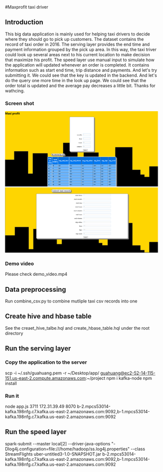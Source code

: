 #Maxprofit taxi driver
## Introduction
This big data application is mainly used for helping taxi drivers to decide where they should go to pick up customers. The dataset contains the record of taxi order in 2016. The serving layer provides the end time and payment information grouped by the pick up area. In this way, the taxi triver could look up several areas next to his current location to make decision that maximize his profit. The speed layer use manual input to simulate how the application will updated whenever an order is completed. It contains information such as start end time, trip distance and payments. And let's try submitting it. We could see that the key is updated in the backend. And let's do the query one more time in the look up page. We could see that the order total is updated and the average pay decreases a little bit. Thanks for wathcing.
### Screen shot
![serving_layer](/screenshot/serving_layer.PNG?raw=true "serving_layer")
![speed_layer](/screenshot/speed_layer.PNG?raw=true "speed_layer")

### Demo video
Please check demo_video.mp4

## Data preprocessing 
Run combine_csv.py to combine mutliple taxi csv records into one 

## Create hive and hbase table
See the creaet_hive_talbe.hql and create_hbase_table.hql under the root directory

## Run the serving layer 
### Copy the application to the server
scp -i ~/.ssh/guahuang.pem -r ~/Desktop/app/ guahuang@ec2-52-14-115-151.us-east-2.compute.amazonaws.com:~/project
npm i kafka-node
npm install
### Run it 
node app.js 3711 172.31.39.49 8070 b-2.mpcs53014-kafka.198nfg.c7.kafka.us-east-2.amazonaws.com:9092,b-1.mpcs53014-kafka.198nfg.c7.kafka.us-east-2.amazonaws.com:9092

## Run the speed layer
spark-submit --master local[2] --driver-java-options "-Dlog4j.configuration=file:///home/hadoop/ss.log4j.properties" --class StreamFlights uber-untitled3-1.0-SNAPSHOT.jar b-2.mpcs53014-kafka.198nfg.c7.kafka.us-east-2.amazonaws.com:9092,b-1.mpcs53014-kafka.198nfg.c7.kafka.us-east-2.amazonaws.com:9092


 
